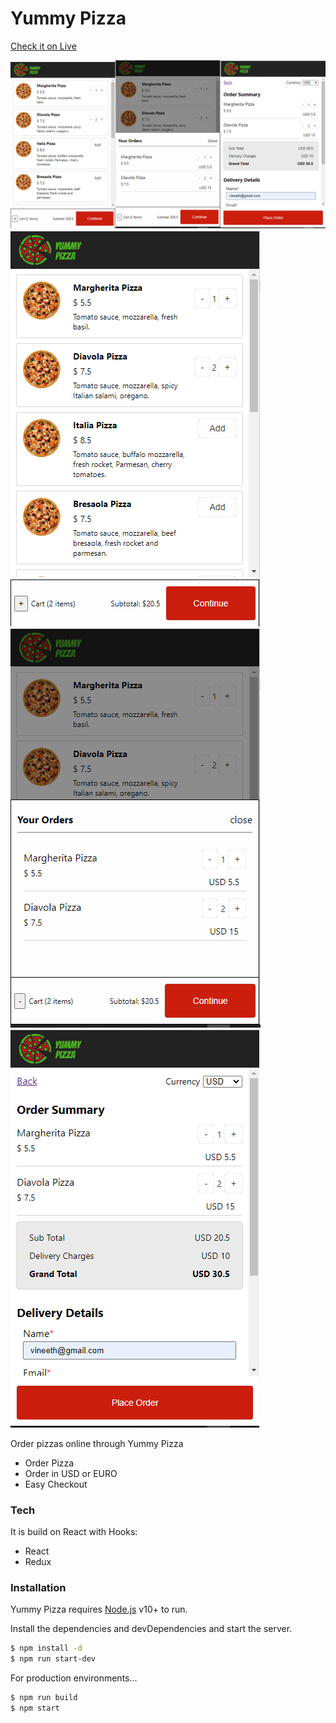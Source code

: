 # Yummy Pizza

[Check it on Live](https://yummy-pizza-web.herokuapp.com/)

![alt text](https://raw.githubusercontent.com/vineeth-pappu/yummy-pizza/master/src/images/Screenshot.png)
![alt text](https://raw.githubusercontent.com/vineeth-pappu/yummy-pizza/master/src/images/Capture.PNG)
![alt text](https://raw.githubusercontent.com/vineeth-pappu/yummy-pizza/master/src/images/Capture2.PNG)
![alt text](https://raw.githubusercontent.com/vineeth-pappu/yummy-pizza/master/src/images/Capture3.PNG)


Order pizzas online through Yummy Pizza

  - Order Pizza
  - Order in USD or EURO
  - Easy Checkout

### Tech

It is build on React with Hooks:
* React
* Redux


### Installation

Yummy Pizza requires [Node.js](https://nodejs.org/) v10+ to run.

Install the dependencies and devDependencies and start the server.

```sh
$ npm install -d
$ npm run start-dev
```

For production environments...

```sh
$ npm run build
$ npm start
```
